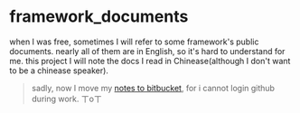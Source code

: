 # framework_documents
when I was free, sometimes I will refer to some framework's public documents. nearly all of them are in English, so it's hard to understand for me.
this project I will note the docs I read in Chinease(although I don't want to be a chinease speaker).
> sadly, now I move my [notes to bitbucket](https://bitbucket.org/Wang_Yiming/framework_documents_new), for i cannot login github during work. ㄒoㄒ
